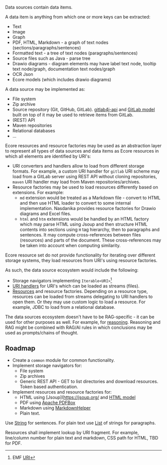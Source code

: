 Data sources contain data items.

A data item is anything from which one or more keys can be extracted: 

* Text
* Image
* Graph
* PDF, HTML, Markdown - a graph of text nodes (sections/paragraphs/sentences)
* Formatted text - a tree of text nodes (paragraphs/sentences)
* Source files such as Java - parse tree
* Drawio diagrams - diagram elements may have label text node, tooltip text node/graph, documentation text nodes/graph
* OCR Json
* Ecore models (which includes drawio diagrams)

A data source may be implemented as:

* File system
* Zip archive
* Source repository (Git, GitHub, GitLab). [gitlab4j-api](https://github.com/gitlab4j/gitlab4j-api) and [GitLab model](https://gitlab.models.nasdanika.org/) built on top of it may be used to retrieve items from GitLab.
* (REST) API
* Maven repositories
* Relational databases
* ...

Ecore resources and resource factories may be used as an abstraction layer to represent all types of data sources and data items as Ecore resources in which all elements are identified by URI's:

* URI converters and handlers allow to load from different storage formats. For example, a custom URI handler for ``gitlab`` URI scheme may load from a GitLab server using REST API without cloning repositories, ``maven`` URI handler may load from Maven repositories/archives. 
* Resource factories may be used to load resources differently based on extensions. For example:
    * ``md`` extension would be treated as a Markdown file - convert to HTML and then use HTML loader to convert to some internal implementation. Nasdanika provides resource factories for Drawio diagrams and Excel files.
    * ``html`` and ``htm`` extensions would be handled by an HTML factory which may parse HTML using Jsoup and then structure HTML contents into sections using ``H`` tag hierarchy, then to paragraphs and sentences. It may compute cross-references between files (resources) and parts of the document. These cross-references may be taken into account when computing similarity.
    
Ecore resource set do not provide functionality for iterating over different storage systems, they load resources from URI's using resource factories.

As such, the data source ecosystem would include the following:

* Storage navigators implementing ``Iterable<URI>``[^emf_uri]
* [URI handlers](https://javadoc.io/static/org.eclipse.emf/org.eclipse.emf.ecore/2.33.0/org/eclipse/emf/ecore/resource/URIHandler.html) for URI's which can be loaded as streams (files).
* [Resources](https://javadoc.io/static/org.eclipse.emf/org.eclipse.emf.ecore/2.33.0/org/eclipse/emf/ecore/resource/Resource.html) and resource factories. Depending on a resource type, resources can be loaded from streams delegating to URI handlers to open them. Or they may use custom logic to load a resource. For example, JDBC to load from a relational database.

[^emf_uri]: EMF [URI](https://javadoc.io/static/org.eclipse.emf/org.eclipse.emf.common/2.28.0/org/eclipse/emf/common/util/URI.html)     
    
The data sources ecosystem doesn't have to be RAG-specific - it can be used for other purposes as well.
For example, for [reasoning](https://github.com/Nasdanika-Models/reasoning).
Reasoning and RAG might be combined with RAG/AI rules in which conclusions may be used as prompts/chains of thought. 

## Roadmap

* Create a ``common`` module for common functionality.
* Implement storage navigators for:
    * File system
    * Zip archives
    * Generic REST API - GET to list directories and download resources. Token based authentication.  
* Implement resources and resource factories for:
    * HTML using [Jsoup](https://jsoup.org/ and [HTML model](https://html.models.nasdanika.org/)
    * PDF using [Apache PDFBox](https://pdfbox.apache.org/)
    * Markdown using [MarkdownHelper](https://javadoc.io/doc/org.nasdanika.core/common/latest/org.nasdanika.common/org/nasdanika/common/MarkdownHelper.html)
    * Plain text.
  

Use [String](https://ncore.models.nasdanika.org/references/eClassifiers/String/index.html) for sentences. 
For plain text use [List](https://ncore.models.nasdanika.org/references/eClassifiers/List/index.html) of strings for paragraphs.

Resources shall implement lookup by URI fragment. For example, line/column number for plain text and markdown, CSS path for HTML, TBD for PDF.
